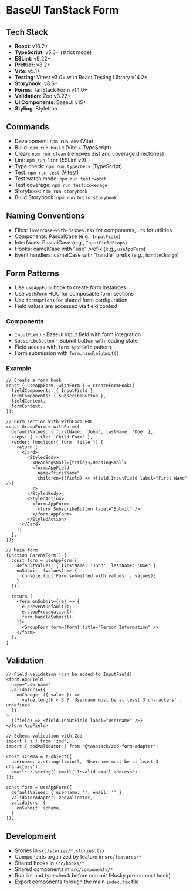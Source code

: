 # BaseUI TanStack Form

## Tech Stack
- **React**: v18.2+
- **TypeScript**: v5.3+ (strict mode)
- **ESLint**: v9.22+
- **Prettier**: v3.2+
- **Vite**: v5.1+
- **Testing**: Vitest v3.0+ with React Testing Library v14.2+
- **Storybook**: v8.6+
- **Forms**: TanStack Form v1.1.0+
- **Validation**: Zod v3.22+
- **UI Components**: BaseUI v15+
- **Styling**: Styletron

## Commands
- Development: `npm run dev` (Vite)
- Build: `npm run build` (Vite + TypeScript)
- Clean: `npm run clean` (removes dist and coverage directories)
- Lint: `npm run lint` (ESLint v9)
- Type check: `npm run typecheck` (TypeScript)
- Test: `npm run test` (Vitest)
- Test watch mode: `npm run test:watch`
- Test coverage: `npm run test:coverage`
- Storybook: `npm run storybook`
- Build Storybook: `npm run build:storybook`

## Naming Conventions
- Files: `lowercase-with-dashes.tsx` for components, `.ts` for utilities
- Components: PascalCase (e.g., `InputField`)
- Interfaces: PascalCase (e.g., `InputFieldProps`)
- Hooks: camelCase with "use" prefix (e.g., `useAppForm`) 
- Event handlers: camelCase with "handle" prefix (e.g., `handleChange`)

## Form Patterns
- Use `useAppForm` hook to create form instances
- Use `withForm` HOC for composable form sections
- Use `formOptions` for shared form configuration
- Field values are accessed via field context

### Components
- `InputField` - BaseUI input field with form integration
- `SubscribeButton` - Submit button with loading state
- Field access with `form.AppField` pattern
- Form submission with `form.handleSubmit()`

### Example
```tsx
// Create a form hook
const { useAppForm, withForm } = createFormHook({
  fieldComponents: { InputField },
  formComponents: { SubscribeButton },
  fieldContext,
  formContext,
});

// Form section with withForm HOC
const GroupForm = withForm({
  defaultValues: { firstName: 'John', lastName: 'Doe' },
  props: { title: 'Child Form' },
  render: function({ form, title }) {
    return (
      <Card>
        <StyledBody>
          <HeadingSmall>{title}</HeadingSmall>
          <form.AppField
            name="firstName"
            children={(field) => <field.InputField label="First Name" />}
          />
        </StyledBody>
        <StyledAction>
          <form.AppForm>
            <form.SubscribeButton label="Submit" />
          </form.AppForm>
        </StyledAction>
      </Card>
    );
  },
});

// Main form
function ParentForm() {
  const form = useAppForm({
    defaultValues: { firstName: 'John', lastName: 'Doe' },
    onSubmit: (values) => {
      console.log('Form submitted with values:', values);
    }
  });

  return (
    <form onSubmit={(e) => {
      e.preventDefault();
      e.stopPropagation();
      form.handleSubmit();
    }}>
      <GroupForm form={form} title="Person Information" />
    </form>
  );
}
```

## Validation
```tsx
// Field validation (can be added to InputField)
<form.AppField
  name="username"
  validators={{
    onChange: ({ value }) => 
      value.length < 3 ? 'Username must be at least 3 characters' : undefined
  }}
>
  {(field) => <field.InputField label="Username" />}
</form.AppField>

// Schema validation with Zod
import { z } from 'zod';
import { zodValidator } from '@tanstack/zod-form-adapter';

const schema = z.object({
  username: z.string().min(3, 'Username must be at least 3 characters'),
  email: z.string().email('Invalid email address')
});

const form = useAppForm({
  defaultValues: { username: '', email: '' },
  validatorAdapter: zodValidator,
  validators: {
    onSubmit: schema,
  }
});
```

## Development
- Stories in `src/stories/*.stories.tsx`
- Components organized by feature in `src/features/*`
- Shared hooks in `src/hooks/*`
- Shared components in `src/components/*`
- Run lint and typecheck before commit (Husky pre-commit hook)
- Export components through the main `index.tsx` file
